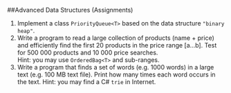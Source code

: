 ##Advanced Data Structures (Assignments)
1. Implement a class `PriorityQueue<T>` based on the data structure `"binary heap"`.
2. Write a program to read a large collection of products (name + price) and efficiently find the first 20 products in the price range [a…b]. Test for 500 000 products and 10 000 price searches.<br>Hint: you may use `OrderedBag<T>` and sub-ranges.
3. Write a program that finds a set of words (e.g. 1000 words) in a large text (e.g. 100 MB text file). Print how many times each word occurs in the text.
Hint: you may find a C# `trie` in Internet.


